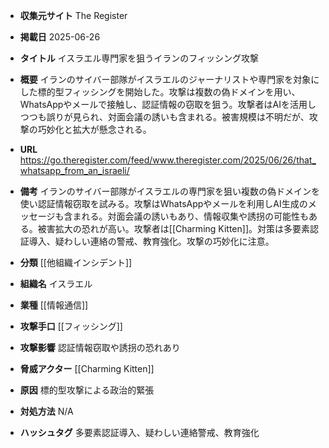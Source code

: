 - **収集元サイト**
The Register

- **掲載日**
2025-06-26

- **タイトル**
イスラエル専門家を狙うイランのフィッシング攻撃

- **概要**
イランのサイバー部隊がイスラエルのジャーナリストや専門家を対象にした標的型フィッシングを開始した。攻撃は複数の偽ドメインを用い、WhatsAppやメールで接触し、認証情報の窃取を狙う。攻撃者はAIを活用しつつも誤りが見られ、対面会議の誘いも含まれる。被害規模は不明だが、攻撃の巧妙化と拡大が懸念される。

- **URL**
https://go.theregister.com/feed/www.theregister.com/2025/06/26/that_whatsapp_from_an_israeli/

- **備考**
イランのサイバー部隊がイスラエルの専門家を狙い複数の偽ドメインを使い認証情報窃取を試みる。攻撃はWhatsAppやメールを利用しAI生成のメッセージも含まれる。対面会議の誘いもあり、情報収集や誘拐の可能性もある。被害拡大の恐れが高い。攻撃者は[[Charming Kitten]]。対策は多要素認証導入、疑わしい連絡の警戒、教育強化。攻撃の巧妙化に注意。

- **分類**
[[他組織インシデント]]

- **組織名**
イスラエル

- **業種**
[[情報通信]]

- **攻撃手口**
[[フィッシング]]

- **攻撃影響**
認証情報窃取や誘拐の恐れあり

- **脅威アクター**
[[Charming Kitten]]

- **原因**
標的型攻撃による政治的緊張

- **対処方法**
N/A

- **ハッシュタグ**
多要素認証導入、疑わしい連絡警戒、教育強化
